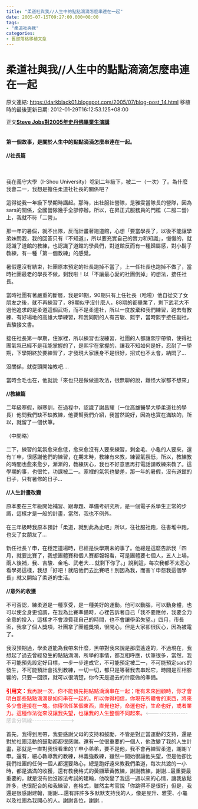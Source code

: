 ```yaml
---
title: "柔道社與我//人生中的點點滴滴怎麼串連在一起"
date: 2005-07-15T09:27:00.000+08:00
tags: 
- "柔道社與我"
categories:
- 舊部落格移植文章
---
```


# 柔道社與我//人生中的點點滴滴怎麼串連在一起

原文連結: https://darkblack01.blogspot.com/2005/07/blog-post_14.html
移植時的最後更新日期: 2012-01-29T16:12:53.125+08:00

正文<a href="http://www.wretch.cc/blog/laponba" target="new"><b>Steve Jobs對2005年史丹佛畢業生演講</b></a><br /><br /><br /><b>第一個故事，是關於人生中的點點滴滴怎麼串連在一起。</b><br /><br /><b>//社長篇</b><br /><br /><a name='more'></a><br /><br />我在義守大學（I-Shou University）唸到二年級下，被二一（一次）了。為什麼我會二一，我想是擔任柔道社社長的關係吧？<br /><br />這得從我一年級下學期時講起。那時，出社服社營隊，是雅雯當隊長的營隊，因為sars的關係，全國營隊幾乎全部停辦。所以，在昇正式服務員的門檻（二服二營）上，我就不符「二營」。<br /><br />那一年的暑假，就不出隊，反而計畫著跑道館，心想「要當學長了，以後不能讓學弟妹問我，我的回答只有『不知道』，所以要充實自己的實力和知識」，慢慢的，就認識了道館的教練，也認識了道館的學員們，對道館反而有一種歸屬感，對小鬍子教練，有一種「第一個教練」的感覺。<br /><br />暑假還沒有結束，社團原本預定的社長跑掉不當了，上一任社長也跑掉不做了，當時社團最老的學長不做，剩我啦！以「不讓最心愛的社團倒掉」的想法，接任社長。<br /><br />當時社團有著嚴重的斷層，我是91期，90期只有上任社長（哈啦）他自從交了女朋友之後，就不再練習了，89期似乎沒什麼人，88期的都畢業了，剩下武老大不過他追求的是柔道這個武術，而不是柔道社，所以一度放棄和我們練習，跑去有教練、有好場地的高雄大學練習，和我同期的人有吉駿、熙宇，當時熙宇接任副社，吉駿接文書。<br /><br />接任社長第一學期，住家裡，所以練習也沒練習，社團的人都讓熙宇帶領，使得社團氣氛已經不是我能掌握的了，是熙宇在掌握的，讓我不知如何是好，忍耐了一學期，下學期終於要練習了，才發現大家護身不是很好，招式也不太會，納悶了...<br /><br />沒關係，就從頭開始教吧....<br /><br />當時金毛也在，他就說「來也只是做做連攻法，很無聊的說，難怪大家都不想來」<br /><br /><b>//教練篇</b><br /><br />二年級寒假，辦寒訓，在過程中，認識了謝昌耀（一位高雄醫學大學柔道社的學長）他問我們缺不缺教練，他要幫我們介紹，我當然說好，因為也實在滿缺的，所以，就留了一個伏筆。<br /><br />（中間略）<br /><br />二下，練習的氣氛愈來愈低，愈來愈沒有人要來練習，剩金毛、小龜的人要來，還有丫申，很感謝他們的練習，在期末時，教練有來教，練習氣氛低，所以，教練教的時間也愈來愈少，漸漸的，教練灰心，我也不好意思再打電話請教練來教了。這學期的事，也很忙，功課被二一。家裡的氣氛也變差，那一年的暑假，沒有道館的日子，只有暑修的日子...<br /><br /><b>//人生計畫改變</b><br /><br />原本要在三年級開始補習、跟專題、準備考研究所，是一個電子系學生正常的步調，這樣才是一般的計畫，當然，我也不例外。<br /><br />在三年級時我原本預計「柔道，就到此為止吧」所以，往社服社跑，往書堆中跑，也交了女朋友了...<br /><br />新任社長丫申，在穩定道場時，已經是快學期末的事了。他總是這麼告訴我「四月，就要比賽了，我想團體賽和個人賽都報報看，可是團體要七個人，五人上場，兩人後補，我、吉駿、金毛、武老大....就剩下你了。」說到這，每次我都不太忍心看學弟這樣，我想「好吧！就陪他們去比賽吧！別因為我，而害丫申怨我這個學長」就又開始了柔道的生活。<br /><br /><b>//意外的收獲</b><br /><br />不可否認，練柔道是一種享受，是一種美好的運動。他可以動腦，可以動身體，也可以使全身更協調，在我為比賽準備時，心裡告訴著自己「我不要應付，我要全力全意的投入，這樣才不會浪費我自己的時間，也不會讓學弟失望。」四月，市長盃，我拿了個人獎項，社團拿了團體獎項，很開心，但是大家卻很灰心，因為被電了。<br /><br />我沒預期過，學柔道能為我帶來什麼，黑帶對我來說是那麼遙遠的，不過現在，我想起了過去曾經發生的點點滴滴，所學的事情，都互相呼應，伏筆很多，當然，我不可能預先設定好目標，一步一步達成它，不可能預定被二一，不可能預定sars的發生，不可能預計會找到教練，一切一切，都只是等著我去串起它，時間是互相影響的，只要一回頭，就可以很清楚，你今天是過去的什麼做的準備。<br /><br /><span style="color: red;"><b>引用文：</b>我再說一次，你不能預先把點點滴滴串在一起；唯有未來回顧時，你才會明白那些點點滴滴是如何串在一起的。所以你得相信，你現在所體會的東西，將來多少會連接在一塊。你得信任某個東西，直覺也好，命運也好，生命也好，或者業力。這種作法從來沒讓我失望，也讓我的人生整個不同起來。</span><span style="color: silver;">&lt;---------------感言分隔線---------------&gt;</span><br /><br />首先，我得到黑帶，我要感謝父母的支持和鼓勵，不管是對正當運動的支持，還是對於社團活動的鼓勱都都很感謝。還有一位很重要的一個人，他改變了我的人生計畫，那就是一直對我很看重的丫申小弟弟，要不是他，我不會再練習柔道，謝謝丫申。還有，細心教導我的教練，林義強教練，雖然一開始很讓他失望，但是他卻比我們社團的任何一個人都還要熱心，總是跑好遠來教我們柔道，每次共渡的一小時，都是滿滿的收獲，還有教我格式的黃顯華黃教練，謝謝教練，謝謝...最重要最重要的，就是沒有他沒辦法考試的建翰，他改變了我這一週以來的心情，讓我放鬆許多，也很配合的和我練習，套格式，雖然主考官說「你跳得不是很好」但是，我還是很感謝建翰，謝謝....還有許許多多默默支持我的人，像是昱升、雅雯、小龜以及社團為我開心的人。謝謝各位，謝謝...
